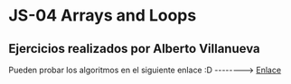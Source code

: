 # JS-04 Arrays and Loops

## Ejercicios realizados por Alberto Villanueva 

Pueden probar los algoritmos en el siguiente enlace :D --------> [Enlace](https://villanuevaaqui.github.io/JS-04_Arrays_and_Loops/)    


